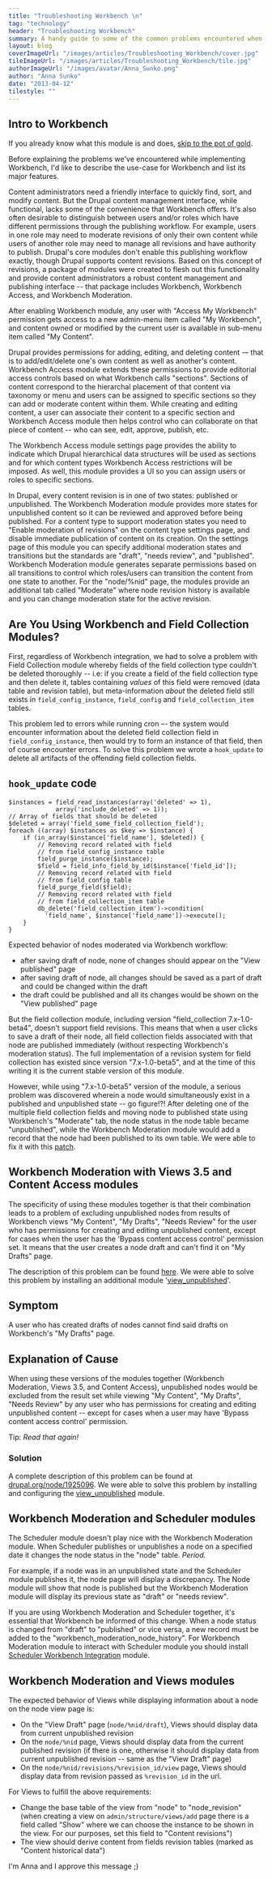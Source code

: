 ```yaml
---
title: "Troubleshooting Workbench \n"
tag: "technology"
header: "Troubleshooting Workbench"
summary: A handy guide to some of the common problems encountered when trying to set up Workbench in Drupal.
layout: blog
coverImageUrl: "/images/articles/Troubleshooting_Workbench/cover.jpg"
tileImageUrl: "/images/articles/Troubleshooting_Workbench/tile.jpg"
authorImageUrl: "/images/avatar/Anna_Sunko.png"
author: "Anna Sunko"
date: "2013-04-12"
tilestyle: ""
---
```


## Intro to Workbench

If you already know what this module is and does, [skip to the pot of gold](#wisdom).

Before explaining the problems we've encountered while implementing Workbench, I'd like to describe the use-case for Workbench and list its major features.

Content administrators need a friendly interface to quickly find, sort, and modify content. But the Drupal content management interface, while functional, lacks some of the convenience that Workbench offers. It's also often desirable to distinguish between users and/or roles which have different permissions through the publishing workflow. For example, users in one role may need to moderate revisions of only their own content while users of another role may need to manage all revisions and have authority to publish. Drupal's core modules don't enable this publishing workflow exactly, though Drupal supports content revisions. Based on this concept of revisions, a package of modules were created to flesh out this functionality and provide content administrators a robust content management and publishing interface -- that package includes Workbench, Workbench Access, and Workbench Moderation.

After enabling Workbench module, any user with "Access My Workbench" permission gets access to a new admin-menu item called "My Workbench", and content owned or modified by the current user is available in sub-menu item called "My Content".

Drupal provides permissions for adding, editing, and deleting content -– that is to add/edit/delete one's own content as well as another's content. Workbench Access module extends these permissions to provide editorial access controls based on what Workbench calls "sections". Sections of content correspond to the hierarchal placement of that content via taxonomy or menu and users can be assigned to specific sections so they can add or moderate content within them. While creating and editing content, a user can associate their content to a specific section and Workbench Access module then helps control who can collaborate on that piece of content -- who can see, edit, approve, publish, etc.

The Workbench Access module settings page provides the ability to indicate which Drupal hierarchical data structures will be used as sections and for which content types Workbench Access restrictions will be imposed. As well, this module provides a UI so you can assign users or roles to specific sections.

In Drupal, every content revision is in one of two states: published or unpublished. The Workbench Moderation module provides more states for unpublished content so it can be reviewed and approved before being published. For a content type to support moderation states you need to "Enable moderation of revisions" on the content type settings page, and disable immediate publication of content on its creation. On the settings page of this module you can specify additional moderation states and transitions but the standards are "draft", "needs review", and "published". Workbench Moderation module generates separate permissions based on all transitions to control which roles/users can transition the content from one state to another. For the "node/%nid" page, the modules provide an additional tab called "Moderate" where node revision history is available and you can change moderation state for the active revision.

## Are You Using Workbench and Field Collection Modules?

First, regardless of Workbench integration, we had to solve a problem with Field Collection module whereby fields of the field collection type couldn't be deleted thoroughly -- i.e: if you create a field of the field collection type and then delete it, tables containing _values_ of this field were removed (data table and revision table), but meta-information _about_ the deleted field still exists in `field_config_instance`, `field_config` and `field_collection_item` tables.

This problem led to errors while running cron –- the system would encounter information about the deleted field collection field in `field_config_instance`, then would try to form an instance of that field, then of course encounter errors. To solve this problem we wrote a `hook_update` to delete all artifacts of the offending field collection fields.

## `hook_update` code

    $instances = field_read_instances(array('deleted' => 1),
                 array('include_deleted' => 1));
    // Array of fields that should be deleted
    $deleted = array('field_some_field_collection_field');
    foreach ((array) $instances as $key => $instance) {
        if (in_array($instance['field_name'], $deleted)) {
            // Removing record related with field
            // from field_config_instance table
            field_purge_instance($instance);
            $field = field_info_field_by_id($instance['field_id']);
            // Removing record related with field
            // from field_config table
            field_purge_field($field);
            // Removing record related with field
            // from field_collection_item table
            db_delete('field_collection_item')->condition(
              'field_name', $instance['field_name'])->execute();
        }
    }

Expected behavior of nodes moderated via Workbench workflow:

*   after saving draft of node, none of changes should appear on the "View published" page
*   after saving draft of node, all changes should be saved as a part of draft and could be changed within the draft
*   the draft could be published and all its changes would be shown on the "View published" page

But the field collection module, including version "field_collection 7.x-1.0-beta4", doesn't support field revisions. This means that when a user clicks to save a draft of their node, all field collection fields associated with that node are published immediately (without respecting Workbench's moderation status). The full implementation of a revision system for field collection has existed since version "7.x-1.0-beta5", and at the time of this writing it is the current stable version of this module.

However, while using "7.x-1.0-beta5" version of the module, a serious problem was discovered wherein a node would simultaneously exist in a published and unpublished state -- go figure!?! After deleting one of the multiple field collection fields and moving node to published state using Workbench's "Moderate" tab, the node status in the node table became "unpublished", while the Workbench Moderation module would add a record that the node had been published to its own table. We were able to fix it with this [patch](http://drupal.org/files/field_collection_with_workbench_moderation-1807460-1.patch).

## Workbench Moderation with Views 3.5 and Content Access modules

The specificity of using these modules together is that their combination leads to a problem of excluding unpublished nodes from results of Workbench views "My Content", "My Drafts", "Needs Review" for the user who has permissions for creating and editing unpublished content, except for cases when the user has the 'Bypass content access control' permission set. It means that the user creates a node draft and can't find it on "My Drafts" page.

The description of this problem can be found [here](http://drupal.org/node/1925096). We were able to solve this problem by installing an additional module '[view_unpublished](http://drupal.org/project/view_unpublished)'.

## Symptom

A user who has created drafts of nodes cannot find said drafts on Workbench's "My Drafts" page.

## Explanation of Cause

When using these versions of the modules together (Workbench Moderation, Views 3.5, and Content Access), unpublished nodes would be excluded from the result set while viewing "My Content", "My Drafts", "Needs Review" by any user who has permissions for creating and editing unpublished content -- except for cases when a user may have 'Bypass content access control' permission.

Tip: _Read that again!_

### Solution

A complete description of this problem can be found at [drupal.org/node/1925096](http://drupal.org/node/1925096). We were able to solve this problem by installing and configuring the [view_unpublished](http://drupal.org/project/view_unpublished) module.

## Workbench Moderation and Scheduler modules

The Scheduler module doesn't play nice with the Workbench Moderation module. When Scheduler publishes or unpublishes a node on a specified date it changes the node status in the "node" table. _Period._

For example, if a node was in an unpublished state and the Scheduler module publishes it, the node page will display a discrepancy. The Node module will show that node is published but the Workbench Moderation module will display its previous state as "draft" or "needs review".

If you are using Workbench Moderation and Scheduler together, it's essential that Workbench be informed of this change. When a node status is changed from "draft" to "published" or vice versa, a new record must be added to the "workbench_moderation_node_history". For Workbench Moderation module to interact with Scheduler module you should install [Scheduler Workbench Integration](http://drupal.org/project/scheduler_workbench) module.

## Workbench Moderation and Views modules

The expected behavior of Views while displaying information about a node on the node view page is:

* On the "View Draft" page (`node/%nid/draft`), Views should display data from current unpublished revision
* On the `node/%nid` page, Views should display data from the current published revision (if there is one, otherwise it should display data from current unpublished revision -- same as the "View Draft" page)
* On the `node/%nid/revisions/%revision_id/view` page, Views should display data from revision passed as `%revision_id` in the url.

For Views to fulfill the above requirements:

* Change the base table of the view from "node" to "node_revision" (when creating a view on `admin/structure/views/add` page there is a field called "Show" where we can choose the instance to be shown in the view. For our purposes, set this field to "Content revisions")
* The view should derive content from fields revision tables (marked as "Content historical data")

<!-- * Set an argument for the view to get argument from current "vid", not from "nid" (in the "Contextual filters" area add "Content revision: Vid" argument). The type of this argument should be "PHP Code". In the "PHP contextual filter code" set custom a function that determines the correct node revision vid:

        function get_node_revision_by_nid($nid = NULL) {
            if (arg(0) == 'node' && $nid == NULL) {
                $nid = arg(1);
            }
            if (is_numeric($nid)) {
                $node = node_load($nid);
                if (!empty($node)) {
                    // getting vid on the
                    // node/%nid page
                    $vid = $node->vid;
                    if (arg(2) == 'draft' &&
                            isset($node->workbench_moderation['current']->vid) &&
                            ($node->vid != $node->workbench_moderation['current']->vid)) {
                        // getting vid on the node/%nid/draft page
                        $vid = $node->workbench_moderation['current']->vid;
                    }
                    if (arg(2) == 'revisions' && is_numeric(arg(3))) {
                        // getting vid on the
                        // node/%nid/revisions/%revision_id/view page
                        $vid = arg(3);
                    }
                }
                return $vid;
            }
        } -->   

I'm Anna and I approve this message ;) 
